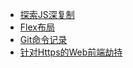 <!-- docs/_sidebar.md -->

* [探索JS深复制](/)
* [Flex布局](document/flex.md "Flex布局")
* [Git命令记录](document/git.md "Git命令记录")
* [针对Https的Web前端劫持](document/针对Https的Web前端劫持.md "针对Https的Web前端劫持")